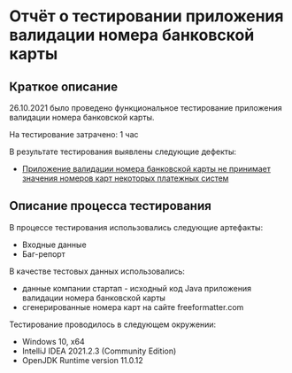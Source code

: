 # Отчёт о тестировании приложения валидации номера банковской карты
## Краткое описание
26.10.2021 было проведено функциональное тестирование приложения валидации номера банковской карты.

На тестирование затрачено: 1 час

В результате тестирования выявлены следующие дефекты:

* [Приложение валидации номера банковской карты не принимает значения номеров карт некоторых платежных систем](https://kate-purpurova.atlassian.net/jira/software/projects/IQA/boards/1?selectedIssue=IQA-10)

## Описание процесса тестирования
В процессе тестирования использовались следующие артефакты:
* Входные данные
* Баг-репорт

В качестве тестовых данных использовались:
* данные компании стартап - исходный код Java приложения валидации номера банковской карты
* сгенерированные номера карт на сайте freeformatter.com

Тестирование проводилось в следующем окружении:
* Windows 10, х64
* IntelliJ IDEA 2021.2.3 (Community Edition)
* OpenJDK Runtime version 11.0.12